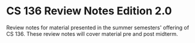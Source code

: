 CS 136 Review Notes Edition 2.0
===================

Review notes for material presented in the summer semesters' offering of CS 136. These review notes will cover material pre and post midterm.
